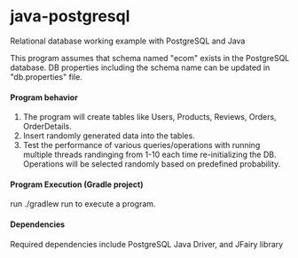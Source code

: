 # java-postgresql
Relational database working example with PostgreSQL and Java

This program assumes that schema named "ecom" exists in the PostgreSQL database. 
DB properties including the schema name can be updated in "db.properties" file.

#### Program behavior
1. The program will create tables like Users, Products, Reviews, Orders, OrderDetails.
2. Insert randomly generated data into the tables.
3. Test the performance of various queries/operations with running multiple threads randinging from 1-10 each time re-initializing the DB. 
Operations will be selected randomly based on predefined probability.

#### Program Execution (Gradle project)
run ./gradlew run to execute a program. 

#### Dependencies
Required dependencies include PostgreSQL Java Driver, and JFairy library
